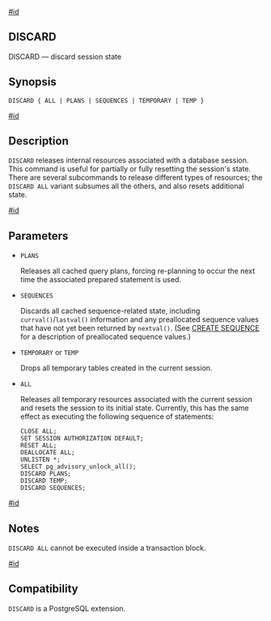 [#id](#SQL-DISCARD)

## DISCARD

DISCARD — discard session state

## Synopsis

```
DISCARD { ALL | PLANS | SEQUENCES | TEMPORARY | TEMP }
```

[#id](#id-1.9.3.101.5)

## Description

`DISCARD` releases internal resources associated with a database session. This command is useful for partially or fully resetting the session's state. There are several subcommands to release different types of resources; the `DISCARD ALL` variant subsumes all the others, and also resets additional state.

[#id](#id-1.9.3.101.6)

## Parameters

- `PLANS`

  Releases all cached query plans, forcing re-planning to occur the next time the associated prepared statement is used.

- `SEQUENCES`

  Discards all cached sequence-related state, including `currval()`/`lastval()` information and any preallocated sequence values that have not yet been returned by `nextval()`. (See [CREATE SEQUENCE](sql-createsequence) for a description of preallocated sequence values.)

- `TEMPORARY` or `TEMP`

  Drops all temporary tables created in the current session.

- `ALL`

  Releases all temporary resources associated with the current session and resets the session to its initial state. Currently, this has the same effect as executing the following sequence of statements:

  ```
  CLOSE ALL;
  SET SESSION AUTHORIZATION DEFAULT;
  RESET ALL;
  DEALLOCATE ALL;
  UNLISTEN *;
  SELECT pg_advisory_unlock_all();
  DISCARD PLANS;
  DISCARD TEMP;
  DISCARD SEQUENCES;
  ```

[#id](#id-1.9.3.101.7)

## Notes

`DISCARD ALL` cannot be executed inside a transaction block.

[#id](#id-1.9.3.101.8)

## Compatibility

`DISCARD` is a PostgreSQL extension.
